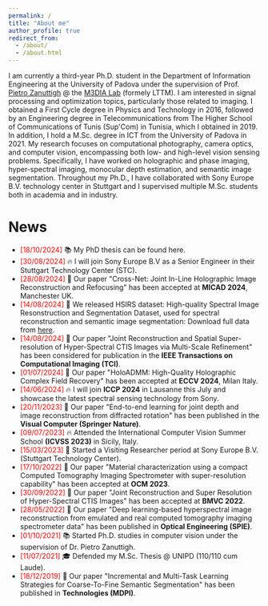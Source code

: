 ```yaml
---
permalink: /
title: "About me"
author_profile: true
redirect_from: 
  - /about/
  - /about.html
---
```


I am currently a third-year Ph.D. student in the Department of Information Engineering at the University of Padova under the supervision of Prof. [Pietro Zanuttigh](https://scholar.google.de/citations?user=xk2N2wkAAAAJ&hl=de&oi=ao) @ the [M3DIA Lab](https://medialab.dei.unipd.it/) (formely LTTM). I am interested in signal processing and optimization topics, particularly those related to imaging. I obtained a First Cycle degree in Physics and Technology in 2016, followed by an Engineering degree in Telecommunications from The Higher School of Communications of Tunis (Sup'Com) in Tunisia, which I obtained in 2019. In addition, I hold a M.Sc. degree in ICT from the University of Padova in 2021. My research focuses on computational photography, camera optics, and computer vision, encompassing both low- and high-level vision sensing problems. Specifically, I have worked on holographic and phase imaging, hyper-spectral imaging, monocular depth estimation, and semantic image segmentation. Throughout my Ph.D., I have collaborated with Sony Europe B.V. technology center in Stuttgart and I supervised multiple M.Sc. students both in academia and in industry.

News
======
- <span style="color:red">[18/10/2024]</span>  &#x1F4DA; My PhD thesis can be found here.
- <span style="color:red">[30/08/2024]</span>  &#x1F525; I will join Sony Europe B.V as a Senior Engineer in their Stuttgart Technology Center (STC).
- <span style="color:red">[28/08/2024]</span>  &#x1F4D8; Our paper "Cross-Net: Joint In-Line Holographic Image Reconstruction and Refocusing" has been accepted at <strong>MICAD 2024</strong>, Manchester UK.
- <span style="color:red">[14/08/2024]</span>  &#127822; We released HSIRS dataset: High-quality Spectral Image Resonstruction and Segmentation Dataset, used for spectral reconstruction and semantic image segmentation: Download full data from [here](https://github.com/LTTM/HSIRS).
- <span style="color:red">[14/08/2024]</span>  &#x1F4D7; Our paper "Joint Reconstruction and Spatial Super-resolution of Hyper-Spectral CTIS Images via Multi-Scale Refinement" has been considered for publication in the <strong>IEEE Transactions on Computational Imaging (TCI)</strong>.
- <span style="color:red">[01/07/2024]</span>  &#x1F4D8; Our paper "HoloADMM: High-Quality Holographic Complex Field Recovery" has been accepted at <strong>ECCV 2024</strong>, Milan Italy.
- <span style="color:red">[14/06/2024]</span> &#x1F525; I will join <strong>ICCP 2024</strong> in Lausanne this July and showcase the latest spectral sensing technology from Sony. 
- <span style="color:red">[20/11/2023]</span> &#x1F4D7; Our paper "End-to-end learning for joint depth and image reconstruction from diffracted rotation" has been published in the <strong>Visual Computer (Springer Nature)</strong>. 
- <span style="color:red">[09/07/2023]</span>  &#x1F525; Attended the International Computer Vision Summer School <strong>(ICVSS 2023)</strong> in Sicily, Italy.
- <span style="color:red">[15/03/2023]</span> &#x1F3E2; Started a Visiting Researcher period at Sony Europe B.V. (Stuttgart Technology Center).
- <span style="color:red">[17/10/2022]</span>  &#x1F4D8; Our paper "Material characterization using a compact Computed Tomography Imaging Spectrometer with super-resolution capability" has been accepted at <strong>OCM 2023</strong>.
- <span style="color:red">[30/09/2022]</span>  &#x1F4D8; Our paper "Joint Reconstruction and Super Resolution of Hyper-Spectral CTIS Images" has been accepted at <strong>BMVC 2022</strong>.
- <span style="color:red">[28/05/2022]</span>  &#x1F4D7; Our paper "Deep learning-based hyperspectral image reconstruction from emulated and real computed tomography imaging spectrometer data" has been published in <strong>Optical Engineering (SPIE)</strong>.
- <span style="color:red">[01/10/2021]</span>  &#x1F4DA; Started Ph.D. studies in computer vision under the supervision of Dr. Pietro Zanuttigh.
- <span style="color:red">[11/07/2021]</span>  &#x1F393; Defended my M.Sc. Thesis @ UNIPD (110/110 cum Laude).
- <span style="color:red">[18/12/2019]</span>  &#x1F4D7; Our paper "Incremental and Multi-Task Learning Strategies for Coarse-To-Fine Semantic Segmentation" has been published in <strong>Technologies (MDPI)</strong>.

